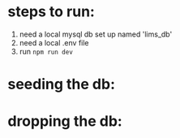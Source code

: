 # steps to run:

1. need a local mysql db set up named 'lims_db'
2. need a local .env file
3. run `npm run dev`

# seeding the db:

# dropping the db:
